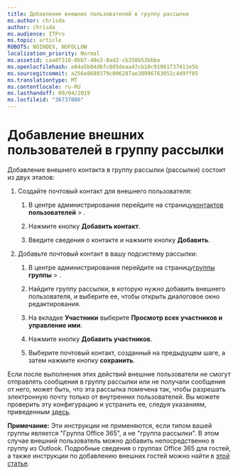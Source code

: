 ```yaml
---
title: Добавление внешних пользователей в группу рассылки
ms.author: chrisda
author: chrisda
ms.audience: ITPro
ms.topic: article
ROBOTS: NOINDEX, NOFOLLOW
localization_priority: Normal
ms.assetid: caa0f310-0bb7-48e3-8ad2-cb358b53bbba
ms.openlocfilehash: e84a5b04d6fc805deaa47cb10c91081f37411e5b
ms.sourcegitcommit: a256e8680379c006287ae30996763051c4d9ff85
ms.translationtype: MT
ms.contentlocale: ru-RU
ms.lasthandoff: 09/04/2019
ms.locfileid: "36737886"
---
```

# <a name="add-external-users-to-a-distribution-group"></a>Добавление внешних пользователей в группу рассылки

Добавление внешнего контакта в группу рассылки (рассылки) состоит из двух этапов:
  
1. Создайте почтовый контакт для внешнего пользователя:
    
    1. В центре администрирования перейдите на страницу[контактов](https://admin.microsoft.com/adminportal/home#/Contact) **пользователей** > . 
    
    2. Нажмите кнопку **Добавить контакт**.
    
    3. Введите сведения о контакте и нажмите кнопку **Добавить**.
    
2. Добавьте почтовый контакт в вашу подсистему рассылки:
    
    1. В центре администрирования перейдите на страницу[группы](https://admin.microsoft.com/adminportal/home#/groups) **группы** > . 
    
    2. Найдите группу рассылки, в которую нужно добавить внешнего пользователя, и выберите ее, чтобы открыть диалоговое окно редактирования.
    
    3. На вкладке **Участники** выберите **Просмотр всех участников и управление ими**. 
    
    4. Нажмите кнопку **Добавить участников**.
    
    5. Выберите почтовый контакт, созданный на предыдущем шаге, а затем нажмите кнопку **сохранить**.
    
Если после выполнения этих действий внешние пользователи не смогут отправлять сообщения в группу рассылки или не получали сообщения от него, может быть, что эта рассылка помечена так, чтобы разрешать электронную почту только от внутренних пользователей. Вы можете проверить эту конфигурацию и устранить ее, следуя указаниям, приведенным [здесь](https://docs.microsoft.com/exchange/mail-flow-best-practices/non-delivery-reports-in-exchange-online/fix-error-code-5-7-133-in-exchange-online).
  
 **Примечание:** Эти инструкции не применяются, если типом вашей группы является "Группа Office 365", а не "группа рассылки". В этом случае внешний пользователь можно добавить непосредственно в группу из Outlook. Подробные сведения о группах Office 365 для гостей, а также инструкции по добавлению внешних гостей можно найти в [этой статье](https://support.office.com/article/Guest-access-in-Office-365-Groups-bfc7a840-868f-4fd6-a390-f347bf51aff6.aspx).
  